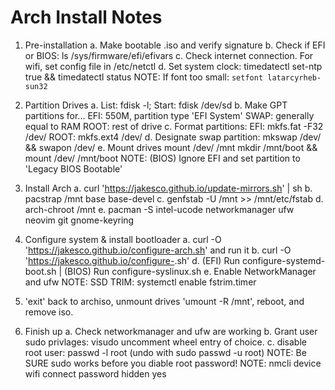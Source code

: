 # Arch Install Notes

1. Pre-installation
    a. Make bootable .iso and verify signature
    b. Check if EFI or BIOS: ls /sys/firmware/efi/efivars
    c. Check internet connection. For wifi, set config file in /etc/netctl
    d. Set system clock: timedatectl set-ntp true && timedatectl status
    NOTE: If font too small: `setfont latarcyrheb-sun32`

2. Partition Drives
    a. List: fdisk -l; Start: fdisk /dev/sd<x>
    b. Make GPT partitions for...
        EFI: 550M, partition type 'EFI System'
        SWAP: generally equal to RAM
        ROOT: rest of drive
    c. Format partitions:
        EFI: mkfs.fat -F32 /dev/<efi>
        ROOT: mkfs.ext4 /dev/<root>
    d. Designate swap partition: mkswap /dev/<swp> && swapon /dev/<swp>
    e. Mount drives
        mount /dev/<root> /mnt
        mkdir /mnt/boot && mount /dev/<efi> /mnt/boot
    NOTE: (BIOS) Ignore EFI and set <root> partition to 'Legacy BIOS Bootable'

3. Install Arch
    a. curl 'https://jakesco.github.io/update-mirrors.sh' | sh
    b. pacstrap /mnt base base-devel
    c. genfstab -U /mnt >> /mnt/etc/fstab
    d. arch-chroot /mnt
    e. pacman -S intel-ucode networkmanager ufw neovim git gnome-keyring

4. Configure system & install bootloader
    a. curl -O 'https://jakesco.github.io/configure-arch.sh' and run it
    b. curl -O 'https://jakesco.github.io/configure-<Boot Looder>.sh'
    d. (EFI) Run configure-systemd-boot.sh | (BIOS) Run configure-syslinux.sh
    e. Enable NetworkManager and ufw
    NOTE: SSD TRIM: systemctl enable fstrim.timer

5. 'exit' back to archiso, unmount drives 'umount -R /mnt', reboot, and remove iso.

6. Finish up
    a. Check networkmanager and ufw are working
    b. Grant user sudo privlages: visudo uncomment wheel entry of choice.
    c. disable root user: passwd -l root (undo with sudo passwd -u root)
    NOTE: Be SURE sudo works before you diable root password!
    NOTE: nmcli device wifi connect <SSID> password <PASS> hidden yes
